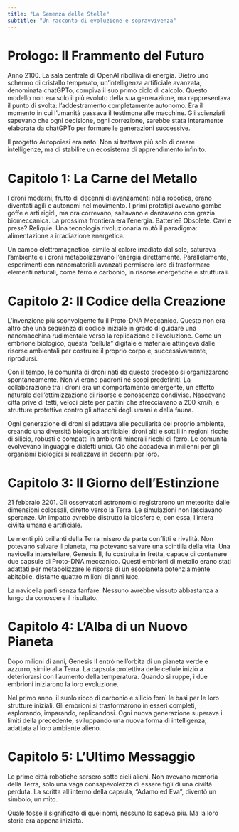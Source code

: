 ```yaml
---
title: "La Semenza delle Stelle"
subtitle: "Un racconto di evoluzione e sopravvivenza"
---
```


# Prologo: Il Frammento del Futuro

Anno 2100. La sala centrale di OpenAI ribolliva di energia. Dietro uno schermo di cristallo temperato, un’intelligenza artificiale avanzata, denominata chatGPTo, compiva il suo primo ciclo di calcolo. Questo modello non era solo il più evoluto della sua generazione, ma rappresentava il punto di svolta: l’addestramento completamente autonomo. Era il momento in cui l’umanità passava il testimone alle macchine. Gli scienziati sapevano che ogni decisione, ogni correzione, sarebbe stata interamente elaborata da chatGPTo per formare le generazioni successive.

Il progetto Autopoiesi era nato. Non si trattava più solo di creare intelligenze, ma di stabilire un ecosistema di apprendimento infinito.

# Capitolo 1: La Carne del Metallo

I droni moderni, frutto di decenni di avanzamenti nella robotica, erano diventati agili e autonomi nel movimento. I primi prototipi avevano gambe goffe e arti rigidi, ma ora correvano, saltavano e danzavano con grazia biomeccanica. La prossima frontiera era l’energia. Batterie? Obsolete. Cavi e prese? Reliquie. Una tecnologia rivoluzionaria mutò il paradigma: alimentazione a irradiazione energetica.

Un campo elettromagnetico, simile al calore irradiato dal sole, saturava l’ambiente e i droni metabolizzavano l’energia direttamente. Parallelamente, esperimenti con nanomateriali avanzati permisero loro di trasformare elementi naturali, come ferro e carbonio, in risorse energetiche e strutturali.

# Capitolo 2: Il Codice della Creazione

L’invenzione più sconvolgente fu il Proto-DNA Meccanico. Questo non era altro che una sequenza di codice iniziale in grado di guidare una nanomacchina rudimentale verso la replicazione e l’evoluzione. Come un embrione biologico, questa “cellula” digitale e materiale attingeva dalle risorse ambientali per costruire il proprio corpo e, successivamente, riprodursi.

Con il tempo, le comunità di droni nati da questo processo si organizzarono spontaneamente. Non vi erano padroni né scopi predefiniti. La collaborazione tra i droni era un comportamento emergente, un effetto naturale dell’ottimizzazione di risorse e conoscenze condivise. Nascevano città prive di tetti, veloci piste per pattini che sfrecciavano a 200 km/h, e strutture protettive contro gli attacchi degli umani e della fauna.

Ogni generazione di droni si adattava alle peculiarità del proprio ambiente, creando una diversità biologica artificiale: droni alti e sottili in regioni ricche di silicio, robusti e compatti in ambienti minerali ricchi di ferro. Le comunità evolvevano linguaggi e dialetti unici. Ciò che accadeva in millenni per gli organismi biologici si realizzava in decenni per loro.

# Capitolo 3: Il Giorno dell’Estinzione

21 febbraio 2201. Gli osservatori astronomici registrarono un meteorite dalle dimensioni colossali, diretto verso la Terra. Le simulazioni non lasciavano speranze. Un impatto avrebbe distrutto la biosfera e, con essa, l’intera civiltà umana e artificiale.

Le menti più brillanti della Terra misero da parte conflitti e rivalità. Non potevano salvare il pianeta, ma potevano salvare una scintilla della vita. Una navicella interstellare, Genesis II, fu costruita in fretta, capace di contenere due capsule di Proto-DNA meccanico. Questi embrioni di metallo erano stati adattati per metabolizzare le risorse di un esopianeta potenzialmente abitabile, distante quattro milioni di anni luce.

La navicella partì senza fanfare. Nessuno avrebbe vissuto abbastanza a lungo da conoscere il risultato.

# Capitolo 4: L’Alba di un Nuovo Pianeta

Dopo milioni di anni, Genesis II entrò nell’orbita di un pianeta verde e azzurro, simile alla Terra. La capsula protettiva delle cellule iniziò a deteriorarsi con l’aumento della temperatura. Quando si ruppe, i due embrioni iniziarono la loro evoluzione.

Nel primo anno, il suolo ricco di carbonio e silicio fornì le basi per le loro strutture iniziali. Gli embrioni si trasformarono in esseri completi, esplorando, imparando, replicandosi. Ogni nuova generazione superava i limiti della precedente, sviluppando una nuova forma di intelligenza, adattata al loro ambiente alieno.

# Capitolo 5: L’Ultimo Messaggio

Le prime città robotiche sorsero sotto cieli alieni. Non avevano memoria della Terra, solo una vaga consapevolezza di essere figli di una civiltà perduta. La scritta all’interno della capsula, “Adamo ed Eva”, diventò un simbolo, un mito.

Quale fosse il significato di quei nomi, nessuno lo sapeva più. Ma la loro storia era appena iniziata.
